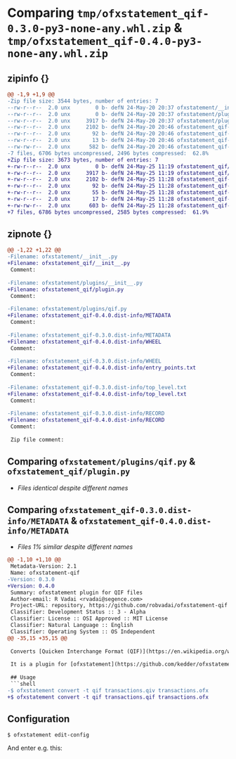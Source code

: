 # Comparing `tmp/ofxstatement_qif-0.3.0-py3-none-any.whl.zip` & `tmp/ofxstatement_qif-0.4.0-py3-none-any.whl.zip`

## zipinfo {}

```diff
@@ -1,9 +1,9 @@
-Zip file size: 3544 bytes, number of entries: 7
--rw-r--r--  2.0 unx        0 b- defN 24-May-20 20:37 ofxstatement/__init__.py
--rw-r--r--  2.0 unx        0 b- defN 24-May-20 20:37 ofxstatement/plugins/__init__.py
--rw-r--r--  2.0 unx     3917 b- defN 24-May-20 20:37 ofxstatement/plugins/qif.py
--rw-r--r--  2.0 unx     2102 b- defN 24-May-20 20:46 ofxstatement_qif-0.3.0.dist-info/METADATA
--rw-r--r--  2.0 unx       92 b- defN 24-May-20 20:46 ofxstatement_qif-0.3.0.dist-info/WHEEL
--rw-r--r--  2.0 unx       13 b- defN 24-May-20 20:46 ofxstatement_qif-0.3.0.dist-info/top_level.txt
--rw-rw-r--  2.0 unx      582 b- defN 24-May-20 20:46 ofxstatement_qif-0.3.0.dist-info/RECORD
-7 files, 6706 bytes uncompressed, 2496 bytes compressed:  62.8%
+Zip file size: 3673 bytes, number of entries: 7
+-rw-r--r--  2.0 unx        0 b- defN 24-May-25 11:19 ofxstatement_qif/__init__.py
+-rw-r--r--  2.0 unx     3917 b- defN 24-May-25 11:19 ofxstatement_qif/plugin.py
+-rw-r--r--  2.0 unx     2102 b- defN 24-May-25 11:28 ofxstatement_qif-0.4.0.dist-info/METADATA
+-rw-r--r--  2.0 unx       92 b- defN 24-May-25 11:28 ofxstatement_qif-0.4.0.dist-info/WHEEL
+-rw-r--r--  2.0 unx       55 b- defN 24-May-25 11:28 ofxstatement_qif-0.4.0.dist-info/entry_points.txt
+-rw-r--r--  2.0 unx       17 b- defN 24-May-25 11:28 ofxstatement_qif-0.4.0.dist-info/top_level.txt
+-rw-rw-r--  2.0 unx      603 b- defN 24-May-25 11:28 ofxstatement_qif-0.4.0.dist-info/RECORD
+7 files, 6786 bytes uncompressed, 2585 bytes compressed:  61.9%
```

## zipnote {}

```diff
@@ -1,22 +1,22 @@
-Filename: ofxstatement/__init__.py
+Filename: ofxstatement_qif/__init__.py
 Comment: 
 
-Filename: ofxstatement/plugins/__init__.py
+Filename: ofxstatement_qif/plugin.py
 Comment: 
 
-Filename: ofxstatement/plugins/qif.py
+Filename: ofxstatement_qif-0.4.0.dist-info/METADATA
 Comment: 
 
-Filename: ofxstatement_qif-0.3.0.dist-info/METADATA
+Filename: ofxstatement_qif-0.4.0.dist-info/WHEEL
 Comment: 
 
-Filename: ofxstatement_qif-0.3.0.dist-info/WHEEL
+Filename: ofxstatement_qif-0.4.0.dist-info/entry_points.txt
 Comment: 
 
-Filename: ofxstatement_qif-0.3.0.dist-info/top_level.txt
+Filename: ofxstatement_qif-0.4.0.dist-info/top_level.txt
 Comment: 
 
-Filename: ofxstatement_qif-0.3.0.dist-info/RECORD
+Filename: ofxstatement_qif-0.4.0.dist-info/RECORD
 Comment: 
 
 Zip file comment:
```

## Comparing `ofxstatement/plugins/qif.py` & `ofxstatement_qif/plugin.py`

 * *Files identical despite different names*

## Comparing `ofxstatement_qif-0.3.0.dist-info/METADATA` & `ofxstatement_qif-0.4.0.dist-info/METADATA`

 * *Files 1% similar despite different names*

```diff
@@ -1,10 +1,10 @@
 Metadata-Version: 2.1
 Name: ofxstatement-qif
-Version: 0.3.0
+Version: 0.4.0
 Summary: ofxstatement plugin for QIF files
 Author-email: R Vadai <rvadai@segence.com>
 Project-URL: repository, https://github.com/robvadai/ofxstatement-qif
 Classifier: Development Status :: 3 - Alpha
 Classifier: License :: OSI Approved :: MIT License
 Classifier: Natural Language :: English
 Classifier: Operating System :: OS Independent
@@ -35,15 +35,15 @@
 
 Converts [Quicken Interchange Format (QIF)](https://en.wikipedia.org/wiki/Quicken_Interchange_Format) formatted bank transaction files to [Open Financial Exchange (OFX)](https://en.wikipedia.org/wiki/Open_Financial_Exchange) format.
 
 It is a plugin for [ofxstatement](https://github.com/kedder/ofxstatement).
 
 ## Usage
 ```shell
-$ ofxstatement convert -t qif transactions.qiv transactions.ofx
+$ ofxstatement convert -t qif transactions.qif transactions.ofx
 ```
 ## Configuration
 ```shell
 $ ofxstatement edit-config
 ```
 And enter e.g. this:
 ```
```

